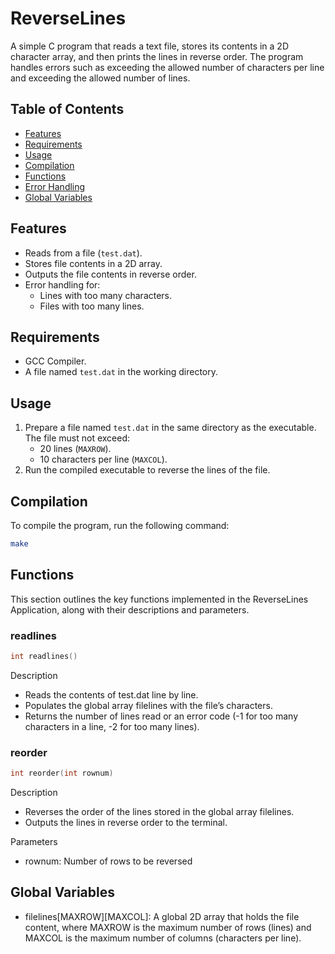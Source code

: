 # ReverseLines

A simple C program that reads a text file, stores its contents in a 2D character array, and then prints the lines in reverse order. The program handles errors such as exceeding the allowed number of characters per line and exceeding the allowed number of lines.

## Table of Contents
- [Features](#features)
- [Requirements](#requirements)
- [Usage](#usage)
- [Compilation](#compilation)
- [Functions](#functions)
- [Error Handling](#error-handling)
- [Global Variables](#global-variables)

## Features
- Reads from a file (`test.dat`).
- Stores file contents in a 2D array.
- Outputs the file contents in reverse order.
- Error handling for:
  - Lines with too many characters.
  - Files with too many lines.

## Requirements
- GCC Compiler.
- A file named `test.dat` in the working directory.

## Usage
1. Prepare a file named `test.dat` in the same directory as the executable. The file must not exceed:
   - 20 lines (`MAXROW`).
   - 10 characters per line (`MAXCOL`).
2. Run the compiled executable to reverse the lines of the file.

## Compilation
To compile the program, run the following command:

```bash
make
```
## Functions
This section outlines the key functions implemented in the ReverseLines Application, along with their descriptions and parameters.

### readlines

```c
int readlines()
```

Description
- Reads the contents of test.dat line by line.
- Populates the global array filelines with the file’s characters.
- Returns the number of lines read or an error code (-1 for too many characters in a line, -2 for too many lines).

### reorder

```c
int reorder(int rownum)
```

Description
- Reverses the order of the lines stored in the global array filelines.
- Outputs the lines in reverse order to the terminal.

Parameters
- rownum: Number of rows to be reversed

## Global Variables
- filelines[MAXROW][MAXCOL]: A global 2D array that holds the file content, where MAXROW is the maximum number of rows (lines) and MAXCOL is the maximum number of columns (characters per line).

